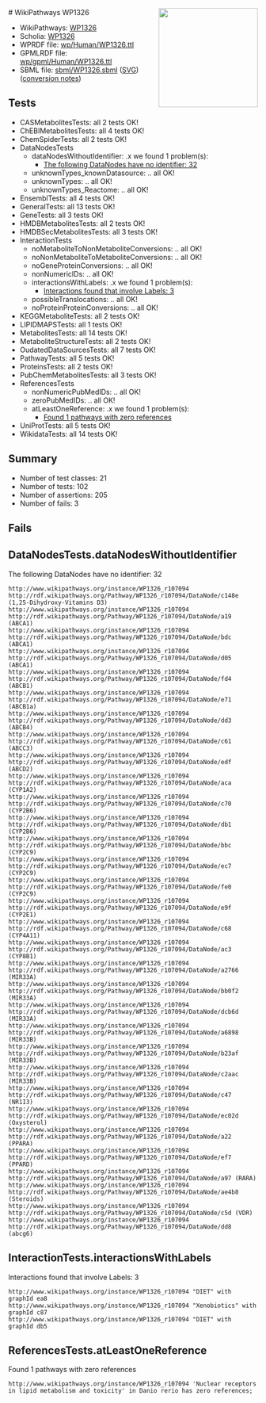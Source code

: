 <img style="float: right; width: 200px" src="../logo.png" />
# WikiPathways WP1326

* WikiPathways: [WP1326](https://identifiers.org/wikipathways:WP1326)
* Scholia: [WP1326](https://scholia.toolforge.org/wikipathways/WP1326)
* WPRDF file: [wp/Human/WP1326.ttl](../wp/Human/WP1326.ttl)
* GPMLRDF file: [wp/gpml/Human/WP1326.ttl](../wp/gpml/Human/WP1326.ttl)
* SBML file: [sbml/WP1326.sbml](../sbml/WP1326.sbml) ([SVG](../sbml/WP1326.svg)) ([conversion notes](../sbml/WP1326.txt))

## Tests
* CASMetabolitesTests: all 2 tests OK!
* ChEBIMetabolitesTests: all 4 tests OK!
* ChemSpiderTests: all 2 tests OK!
* DataNodesTests
    * dataNodesWithoutIdentifier: .x we found 1 problem(s):
        * [The following DataNodes have no identifier: 32](#8792c4d0)
    * unknownTypes_knownDatasource: .. all OK!
    * unknownTypes: .. all OK!
    * unknownTypes_Reactome: .. all OK!
* EnsemblTests: all 4 tests OK!
* GeneralTests: all 13 tests OK!
* GeneTests: all 3 tests OK!
* HMDBMetabolitesTests: all 2 tests OK!
* HMDBSecMetabolitesTests: all 3 tests OK!
* InteractionTests
    * noMetaboliteToNonMetaboliteConversions: .. all OK!
    * noNonMetaboliteToMetaboliteConversions: .. all OK!
    * noGeneProteinConversions: .. all OK!
    * nonNumericIDs: .. all OK!
    * interactionsWithLabels: .x we found 1 problem(s):
        * [Interactions found that involve Labels: 3](#630d267a)
    * possibleTranslocations: .. all OK!
    * noProteinProteinConversions: .. all OK!
* KEGGMetaboliteTests: all 2 tests OK!
* LIPIDMAPSTests: all 1 tests OK!
* MetabolitesTests: all 14 tests OK!
* MetaboliteStructureTests: all 2 tests OK!
* OudatedDataSourcesTests: all 7 tests OK!
* PathwayTests: all 5 tests OK!
* ProteinsTests: all 2 tests OK!
* PubChemMetabolitesTests: all 3 tests OK!
* ReferencesTests
    * nonNumericPubMedIDs: .. all OK!
    * zeroPubMedIDs: .. all OK!
    * atLeastOneReference: .x we found 1 problem(s):
        * [Found 1 pathways with zero references](#35eb778e)
* UniProtTests: all 5 tests OK!
* WikidataTests: all 14 tests OK!


## Summary

* Number of test classes: 21
* Number of tests: 102
* Number of assertions: 205
* Number of fails: 3

## Fails

<a name="8792c4d0" />

## DataNodesTests.dataNodesWithoutIdentifier

The following DataNodes have no identifier: 32
```
http://www.wikipathways.org/instance/WP1326_r107094 http://rdf.wikipathways.org/Pathway/WP1326_r107094/DataNode/c148e (1,25-Dihydroxy-Vitamins D3)
http://www.wikipathways.org/instance/WP1326_r107094 http://rdf.wikipathways.org/Pathway/WP1326_r107094/DataNode/a19 (ABCA1)
http://www.wikipathways.org/instance/WP1326_r107094 http://rdf.wikipathways.org/Pathway/WP1326_r107094/DataNode/bdc (ABCA1)
http://www.wikipathways.org/instance/WP1326_r107094 http://rdf.wikipathways.org/Pathway/WP1326_r107094/DataNode/d05 (ABCA1)
http://www.wikipathways.org/instance/WP1326_r107094 http://rdf.wikipathways.org/Pathway/WP1326_r107094/DataNode/fd4 (ABCB1)
http://www.wikipathways.org/instance/WP1326_r107094 http://rdf.wikipathways.org/Pathway/WP1326_r107094/DataNode/e71 (ABCB1a)
http://www.wikipathways.org/instance/WP1326_r107094 http://rdf.wikipathways.org/Pathway/WP1326_r107094/DataNode/dd3 (ABCB4)
http://www.wikipathways.org/instance/WP1326_r107094 http://rdf.wikipathways.org/Pathway/WP1326_r107094/DataNode/c61 (ABCC3)
http://www.wikipathways.org/instance/WP1326_r107094 http://rdf.wikipathways.org/Pathway/WP1326_r107094/DataNode/edf (ABCD2)
http://www.wikipathways.org/instance/WP1326_r107094 http://rdf.wikipathways.org/Pathway/WP1326_r107094/DataNode/aca (CYP1A2)
http://www.wikipathways.org/instance/WP1326_r107094 http://rdf.wikipathways.org/Pathway/WP1326_r107094/DataNode/c70 (CYP2B6)
http://www.wikipathways.org/instance/WP1326_r107094 http://rdf.wikipathways.org/Pathway/WP1326_r107094/DataNode/db1 (CYP2B6)
http://www.wikipathways.org/instance/WP1326_r107094 http://rdf.wikipathways.org/Pathway/WP1326_r107094/DataNode/bbc (CYP2C9)
http://www.wikipathways.org/instance/WP1326_r107094 http://rdf.wikipathways.org/Pathway/WP1326_r107094/DataNode/ec7 (CYP2C9)
http://www.wikipathways.org/instance/WP1326_r107094 http://rdf.wikipathways.org/Pathway/WP1326_r107094/DataNode/fe0 (CYP2C9)
http://www.wikipathways.org/instance/WP1326_r107094 http://rdf.wikipathways.org/Pathway/WP1326_r107094/DataNode/e9f (CYP2E1)
http://www.wikipathways.org/instance/WP1326_r107094 http://rdf.wikipathways.org/Pathway/WP1326_r107094/DataNode/c68 (CYP4A11)
http://www.wikipathways.org/instance/WP1326_r107094 http://rdf.wikipathways.org/Pathway/WP1326_r107094/DataNode/ac3 (CYP8B1)
http://www.wikipathways.org/instance/WP1326_r107094 http://rdf.wikipathways.org/Pathway/WP1326_r107094/DataNode/a2766 (MIR33A)
http://www.wikipathways.org/instance/WP1326_r107094 http://rdf.wikipathways.org/Pathway/WP1326_r107094/DataNode/bb0f2 (MIR33A)
http://www.wikipathways.org/instance/WP1326_r107094 http://rdf.wikipathways.org/Pathway/WP1326_r107094/DataNode/dcb6d (MIR33A)
http://www.wikipathways.org/instance/WP1326_r107094 http://rdf.wikipathways.org/Pathway/WP1326_r107094/DataNode/a6898 (MIR33B)
http://www.wikipathways.org/instance/WP1326_r107094 http://rdf.wikipathways.org/Pathway/WP1326_r107094/DataNode/b23af (MIR33B)
http://www.wikipathways.org/instance/WP1326_r107094 http://rdf.wikipathways.org/Pathway/WP1326_r107094/DataNode/c2aac (MIR33B)
http://www.wikipathways.org/instance/WP1326_r107094 http://rdf.wikipathways.org/Pathway/WP1326_r107094/DataNode/c47 (NR1I3)
http://www.wikipathways.org/instance/WP1326_r107094 http://rdf.wikipathways.org/Pathway/WP1326_r107094/DataNode/ec02d (Oxysterol)
http://www.wikipathways.org/instance/WP1326_r107094 http://rdf.wikipathways.org/Pathway/WP1326_r107094/DataNode/a22 (PPARA)
http://www.wikipathways.org/instance/WP1326_r107094 http://rdf.wikipathways.org/Pathway/WP1326_r107094/DataNode/ef7 (PPARD)
http://www.wikipathways.org/instance/WP1326_r107094 http://rdf.wikipathways.org/Pathway/WP1326_r107094/DataNode/a97 (RARA)
http://www.wikipathways.org/instance/WP1326_r107094 http://rdf.wikipathways.org/Pathway/WP1326_r107094/DataNode/ae4b8 (Steroids)
http://www.wikipathways.org/instance/WP1326_r107094 http://rdf.wikipathways.org/Pathway/WP1326_r107094/DataNode/c5d (VDR)
http://www.wikipathways.org/instance/WP1326_r107094 http://rdf.wikipathways.org/Pathway/WP1326_r107094/DataNode/dd8 (abcg6)
```

<a name="630d267a" />

## InteractionTests.interactionsWithLabels

Interactions found that involve Labels: 3
```
http://www.wikipathways.org/instance/WP1326_r107094 "DIET" with graphId ea8
http://www.wikipathways.org/instance/WP1326_r107094 "Xenobiotics" with graphId c87
http://www.wikipathways.org/instance/WP1326_r107094 "DIET" with graphId db5
```

<a name="35eb778e" />

## ReferencesTests.atLeastOneReference

Found 1 pathways with zero references
```
http://www.wikipathways.org/instance/WP1326_r107094 'Nuclear receptors in lipid metabolism and toxicity' in Danio rerio has zero references; 
```

